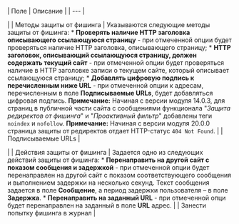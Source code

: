 | Поле | Описание |
| --- |

|
| Методы защиты от фишинга | Указываются следующие методы защиты от фишинга:  * **Проверять наличие HTTP заголовка описывающего ссылающуюся страницу** - при отмеченной опции будет проверяться наличие HTTP заголовка, описывающего страницу; * **HTTP заголовок, описывающий ссылающуюся страницу, должен содержать текущий сайт** - при отмеченной опции будет проверяться наличие в HTTP заголовке записи о текущем сайте, который описывает ссылающуюся страницу; * **Добавлять цифровую подпись к перечисленным ниже URL** - при отмеченной опции к адресам, перечисленным в поле **Подписываемые URLs**, будет добавляться цифровая подпись.   **Примечание:** Начиная с версии модуля 14.0.3, для страниц в публичной части сайта с сообщениями функционала "*Защита редиректов от фишинга*" и "*Проактивный фильтр*" добавлены теги `noindex` и `nofollow`.  **Примечание:** Начиная с версии модуля 20.0.0 cтраница защиты от редиректов отдает HTTP-статус `404 Not Found`. |
| Подписываемые URLs |

|
| Действия защиты от фишинга | Задается одно из следующих действий защиты от фишинга:  * **Перенаправить на другой сайт с показом сообщения и задержкой** - при отмеченной опции будет перенаправлен на другой сайт с показом соответствующего сообщения и выполнением задержки на несколько секунд. Текст сообщения задается в поле **Сообщение**, а период задержки пользователя – в поле **Задержка**. * **Перенаправить на заданный URL** - при отмеченной опци будет перенаправлен на заданный в поле **URL** адрес. |
| Занести попытку фишинга в журнал |